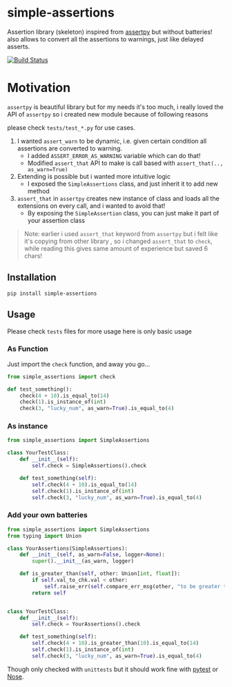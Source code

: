# simple-assertions

Assertion library (skeleton) inspired from [assertpy](https://github.com/assertpy/assertpy) but without batteries! also allows to convert all the assertions to warnings, just like delayed asserts.

[![Build Status](https://travis-ci.org/ninadmhatre/simple-assertions.svg?branch=master)](https://travis-ci.org/ninadmhatre/simple-assertions)

# Motivation

`assertpy` is beautiful library but for my needs it's too much, i really loved the API of
`assertpy` so i created new module because of following reasons

please check `tests/test_*.py` for use cases. 

1. I wanted `assert_warn` to be dynamic, i.e. given certain condition all assertions are converted to
warning.
   - I added `ASSERT_ERROR_AS_WARNING` variable which can do that!
   - Modified `assert_that` API to make is call based with `assert_that(.., as_warn=True)`
2. Extending is possible but i wanted more intuitive logic
   - I exposed the `SimpleAssertions` class, and just inherit it to add new method
3. `assert_that` in `assertpy` creates new instance of class and loads all the extensions on every
call, and i wanted to avoid that!
   - By exposing the `SimpleAssertion` class, you can just make it part of your assertion class

> Note: earlier i used `assert_that` keyword from `assertpy` but i felt like it's copying from other library
>, so i changed `assert_that` to `check`, while reading this gives same amount of experience but saved 6 chars!

## Installation

```
pip install simple-assertions
```

## Usage

Please check `tests` files for more usage here is only basic usage

### As Function
Just import the `check` function, and away you go...

```python
from simple_assertions import check

def test_something():
    check(4 + 10).is_equal_to(14)
    check(1).is_instance_of(int)
    check(3, "lucky_num", as_warn=True).is_equal_to(4)
```

### As instance

```python
from simple_assertions import SimpleAssertions

class YourTestClass:
    def __init__(self):
        self.check = SimpleAssertions().check

    def test_something(self):
        self.check(4 + 10).is_equal_to(14)
        self.check(1).is_instance_of(int)
        self.check(3, "lucky_num", as_warn=True).is_equal_to(4)      
```

### Add your own batteries
```python
from simple_assertions import SimpleAssertions
from typing import Union

class YourAssertions(SimpleAssertions):
    def __init__(self, as_warn=False, logger=None):
        super().__init__(as_warn, logger)

    def is_greater_than(self, other: Union[int, float]):
        if self.val_to_chk.val < other:
            self.raise_err(self.compare_err_msg(other, "to be greater than"))
        return self


class YourTestClass:
    def __init__(self):
        self.check = YourAssertions().check

    def test_something(self):
        self.check(4 + 10).is_greater_than(10).is_equal_to(14)
        self.check(1).is_instance_of(int)
        self.check(3, "lucky_num", as_warn=True).is_equal_to(4)      
```

Though only checked with `unittests` but it should work fine with [pytest](http://pytest.org/) or [Nose](http://nose.readthedocs.org/).
